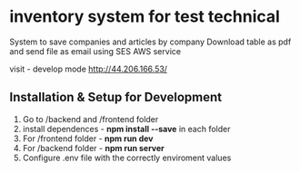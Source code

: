 # inventory system for test technical
System to save companies and articles by company
Download table as pdf and send file as email using SES AWS service

visit - develop mode
http://44.206.166.53/

## Installation & Setup for Development
1. Go to /backend and /frontend folder
2. install dependences - **npm install --save** in each folder
3. For /frontend folder - **npm run dev**
4. For /backend folder - **npm run server**
4. Configure .env file with the correctly enviroment values
